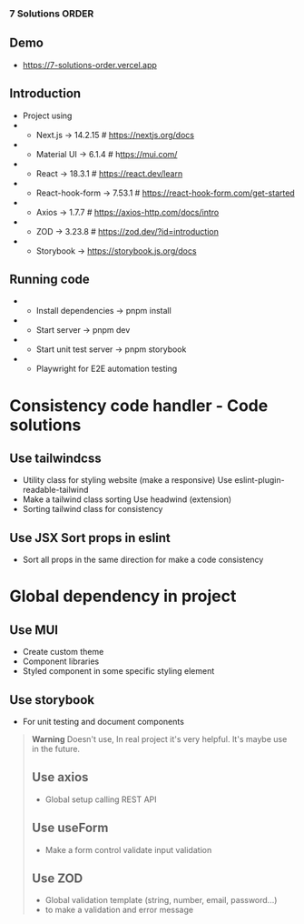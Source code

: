 ### 7 Solutions ORDER 
## Demo 
- https://7-solutions-order.vercel.app

## Introduction
- Project using 
- - Next.js -> 14.2.15 # https://nextjs.org/docs
- - Material UI -> 6.1.4 # h[ttps://mui.com/](https://mui.com/material-ui/getting-started/)
- - React -> 18.3.1 # https://react.dev/learn
- - React-hook-form -> 7.53.1 # https://react-hook-form.com/get-started
- - Axios -> 1.7.7 # https://axios-http.com/docs/intro
- - ZOD -> 3.23.8 # https://zod.dev/?id=introduction
- - Storybook -> https://storybook.js.org/docs

## Running code
- - Install dependencies -> pnpm install
- - Start server -> pnpm dev
- - Start unit test server -> pnpm storybook
- - Playwright for E2E automation testing

# Consistency code handler - Code solutions
## Use tailwindcss
- Utility class for styling website (make a responsive)
Use eslint-plugin-readable-tailwind
- Make a tailwind class sorting
Use headwind (extension)
- Sorting tailwind class for consistency

## Use JSX Sort props in eslint
- Sort all props in the same direction for make a code consistency

# Global dependency in project
## Use MUI
- Create custom theme
- Component libraries
- Styled component in some specific styling element

## Use storybook
- For unit testing and document components

> **Warning**
> Doesn't use, In real project it's very helpful. It's maybe use in the future.
> ## Use axios
> - Global setup calling REST API
> 
> ## Use useForm
> - Make a form control validate input validation
> 
> ## Use ZOD
> - Global validation template (string, number, email, password...)
> - to make a validation and error message